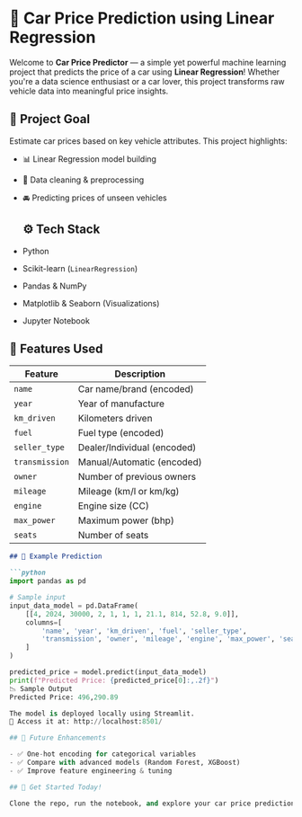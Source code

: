# 🚗 Car Price Prediction using Linear Regression

Welcome to **Car Price Predictor** — a simple yet powerful machine learning project that predicts the price of a car using **Linear Regression**! Whether you're a data science enthusiast or a car lover, this project transforms raw vehicle data into meaningful price insights.
## 🎯 Project Goal
Estimate car prices based on key vehicle attributes. This project highlights:

- 📊 Linear Regression model building  
- 🧹 Data cleaning & preprocessing  
- 🚘 Predicting prices of unseen vehicles
  ## ⚙️ Tech Stack

- Python  
- Scikit-learn (`LinearRegression`)  
- Pandas & NumPy  
- Matplotlib & Seaborn (Visualizations)  
- Jupyter Notebook  
## 🔑 Features Used

| Feature         | Description                         |
|----------------|-------------------------------------|
| `name`         | Car name/brand (encoded)            |
| `year`         | Year of manufacture                 |
| `km_driven`    | Kilometers driven                   |
| `fuel`         | Fuel type (encoded)                 |
| `seller_type`  | Dealer/Individual (encoded)         |
| `transmission` | Manual/Automatic (encoded)          |
| `owner`        | Number of previous owners           |
| `mileage`      | Mileage (km/l or km/kg)             |
| `engine`       | Engine size (CC)                    |
| `max_power`    | Maximum power (bhp)                 |
| `seats`        | Number of seats                     |



```markdown
## 🧪 Example Prediction

```python
import pandas as pd

# Sample input
input_data_model = pd.DataFrame(
    [[4, 2024, 30000, 2, 1, 1, 1, 21.1, 814, 52.8, 9.0]],
    columns=[
        'name', 'year', 'km_driven', 'fuel', 'seller_type',
        'transmission', 'owner', 'mileage', 'engine', 'max_power', 'seats'
    ]
)

predicted_price = model.predict(input_data_model)
print(f"Predicted Price: {predicted_price[0]:,.2f}")
📉 Sample Output
Predicted Price: 496,290.89

The model is deployed locally using Streamlit.
🔗 Access it at: http://localhost:8501/

## 🌟 Future Enhancements

- ✅ One-hot encoding for categorical variables  
- ✅ Compare with advanced models (Random Forest, XGBoost)  
- ✅ Improve feature engineering & tuning

## 🚦 Get Started Today!

Clone the repo, run the notebook, and explore your car price prediction potential 🚗💨








